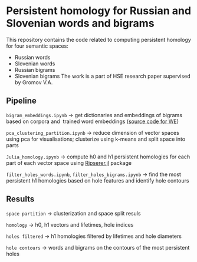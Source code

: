 # Persistent homology for Russian and Slovenian words and bigrams

This repository contains the code related to computing persistent homology for four semantic spaces:
-  Russian words
-  Slovenian words
-  Russian bigrams
-  Slovenian bigrams
The work is a part of HSE research paper supervised by Gromov V.A.


## Pipeline

``bigram_embeddings.ipynb`` → get dictionaries and embeddings of bigrams based on corpora and  trained word embeddings ([source code for WE](https://github.com/VTermus/slv_embeddings))

``pca_clustering_partition.ipynb`` → reduce dimension of vector spaces using pca for visualisations; clusterize using k-means and split space into parts

``Julia_homology.ipynb`` → compute h0 and h1 persistent homologies for each part of each vector space using [Ripserer.jl](https://github.com/mtsch/Ripserer.jl) package

``filter_holes_words.ipynb``, ``filter_holes_bigrams.ipynb`` → find the most persistent h1 homologies based on hole features and identify hole contours


## Results

``space partition`` → clusterization and space split resuls

``homology`` → h0, h1 vectors and lifetimes, hole indices

``holes filtered`` → h1 homologies filtered by lifetimes and hole diameters 

``hole contours`` → words and bigrams on the contours of the most persistent holes 
